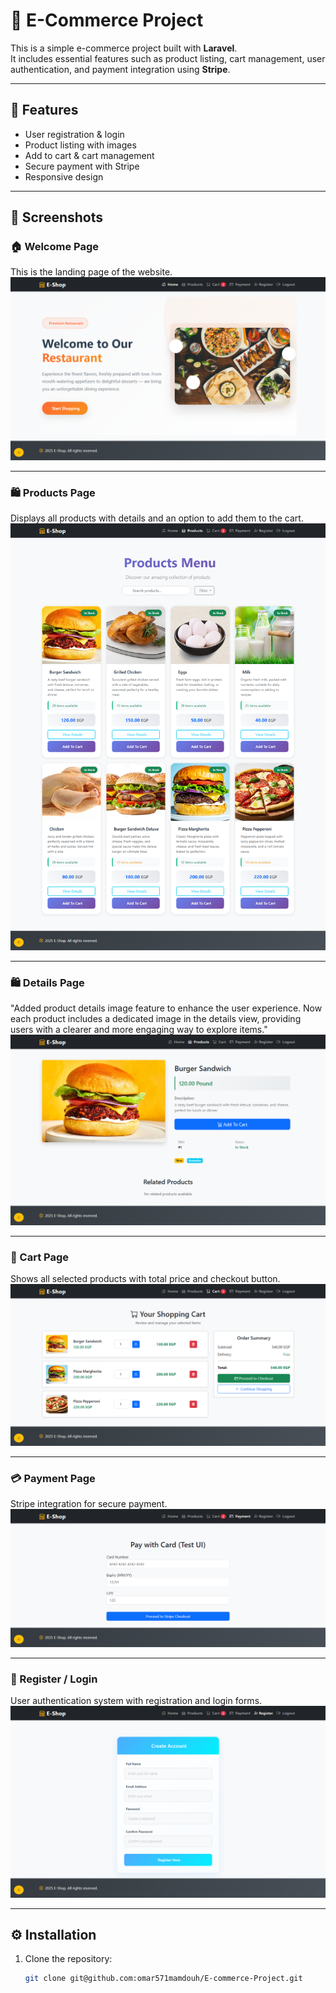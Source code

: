 # 🛒 E-Commerce Project

This is a simple e-commerce project built with **Laravel**.  
It includes essential features such as product listing, cart management, user authentication, and payment integration using **Stripe**.

---

## 🚀 Features
- User registration & login
- Product listing with images
- Add to cart & cart management
- Secure payment with Stripe
- Responsive design

---

## 📸 Screenshots

### 🏠 Welcome Page
This is the landing page of the website.  
![Welcome Page](./screenshots/welcome.png)

---

### 🛍️ Products Page
Displays all products with details and an option to add them to the cart.  
![Products Page](./screenshots/products.png)

---


### 🛍️ Details Page
"Added product details image feature to enhance the user experience. Now each product includes a dedicated image in the details view, providing users with a clearer and more engaging way to explore items." 
![Products Page](./screenshots/details.png)

---

### 🛒 Cart Page
Shows all selected products with total price and checkout button.  
![Cart Page](./screenshots/cart.png)

---

### 💳 Payment Page
Stripe integration for secure payment.  
![Payment Page](./screenshots/payment.png)

---

### 👤 Register / Login
User authentication system with registration and login forms.  
![Register Page](./screenshots/register.png)

---

## ⚙️ Installation

1. Clone the repository:
   ```bash
   git clone git@github.com:omar571mamdouh/E-commerce-Project.git
